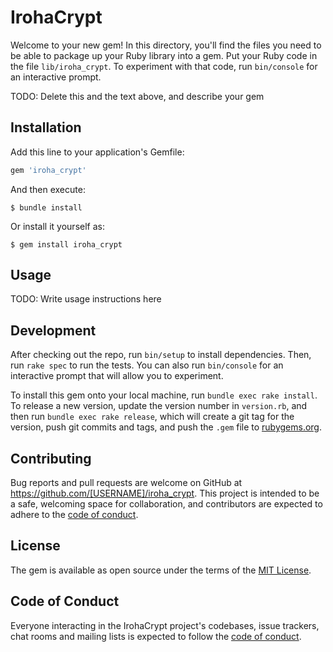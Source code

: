 # IrohaCrypt

Welcome to your new gem! In this directory, you'll find the files you need to be able to package up your Ruby library into a gem. Put your Ruby code in the file `lib/iroha_crypt`. To experiment with that code, run `bin/console` for an interactive prompt.

TODO: Delete this and the text above, and describe your gem

## Installation

Add this line to your application's Gemfile:

```ruby
gem 'iroha_crypt'
```

And then execute:

    $ bundle install

Or install it yourself as:

    $ gem install iroha_crypt

## Usage

TODO: Write usage instructions here

## Development

After checking out the repo, run `bin/setup` to install dependencies. Then, run `rake spec` to run the tests. You can also run `bin/console` for an interactive prompt that will allow you to experiment.

To install this gem onto your local machine, run `bundle exec rake install`. To release a new version, update the version number in `version.rb`, and then run `bundle exec rake release`, which will create a git tag for the version, push git commits and tags, and push the `.gem` file to [rubygems.org](https://rubygems.org).

## Contributing

Bug reports and pull requests are welcome on GitHub at https://github.com/[USERNAME]/iroha_crypt. This project is intended to be a safe, welcoming space for collaboration, and contributors are expected to adhere to the [code of conduct](https://github.com/[USERNAME]/iroha_crypt/blob/master/CODE_OF_CONDUCT.md).


## License

The gem is available as open source under the terms of the [MIT License](https://opensource.org/licenses/MIT).

## Code of Conduct

Everyone interacting in the IrohaCrypt project's codebases, issue trackers, chat rooms and mailing lists is expected to follow the [code of conduct](https://github.com/[USERNAME]/iroha_crypt/blob/master/CODE_OF_CONDUCT.md).
